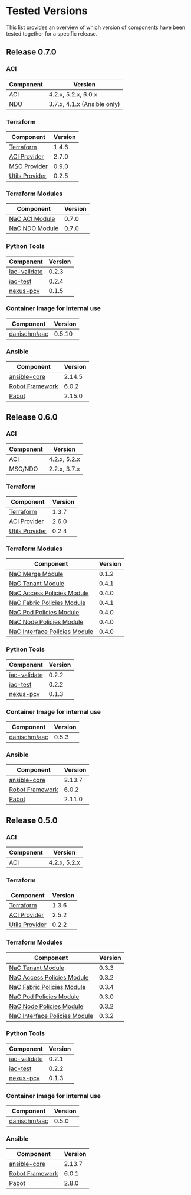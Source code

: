 # Tested Versions

This list provides an overview of which version of components have been tested together for a specific release.

## Release 0.7.0

### ACI

Component | Version
---|---
ACI | 4.2.x, 5.2.x, 6.0.x
NDO | 3.7.x, 4.1.x (Ansible only)

### Terraform

Component | Version
---|---
[Terraform](https://developer.hashicorp.com/terraform/downloads) | 1.4.6
[ACI Provider](https://registry.terraform.io/providers/CiscoDevNet/aci/2.5.2) | 2.7.0
[MSO Provider](https://registry.terraform.io/providers/CiscoDevNet/mso/0.9.0) | 0.9.0
[Utils Provider](https://registry.terraform.io/providers/netascode/utils/0.2.2) | 0.2.5

### Terraform Modules

Component | Version
---|---
[NaC ACI Module](https://registry.terraform.io/modules/netascode/nac-aci/aci/latest) | 0.7.0
[NaC NDO Module](https://registry.terraform.io/modules/netascode/nac-ndo/mso/latest) | 0.7.0

### Python Tools

Component | Version
---|---
[iac-validate](https://github.com/netascode/iac-validate) | 0.2.3
[iac-test](https://github.com/netascode/iac-test) | 0.2.4
[nexus-pcv](https://github.com/netascode/nexus-pcv) | 0.1.5

### Container Image for internal use

Component | Version
---|---
[danischm/aac](https://hub.docker.com/r/danischm/aac/tags) | 0.5.10

### Ansible

Component | Version
---|---
[ansible-core](https://github.com/ansible/ansible) | 2.14.5
[Robot Framework](https://robotframework.org/) | 6.0.2
[Pabot](https://pabot.org/) | 2.15.0

## Release 0.6.0

### ACI

Component | Version
---|---
ACI | 4.2.x, 5.2.x
MSO/NDO | 2.2.x, 3.7.x

### Terraform

Component | Version
---|---
[Terraform](https://developer.hashicorp.com/terraform/downloads) | 1.3.7
[ACI Provider](https://registry.terraform.io/providers/CiscoDevNet/aci/2.5.2) | 2.6.0
[Utils Provider](https://registry.terraform.io/providers/netascode/utils/0.2.2) | 0.2.4

### Terraform Modules

Component | Version
---|---
[NaC Merge Module](https://registry.terraform.io/modules/netascode/nac-merge/utils/latest) | 0.1.2
[NaC Tenant Module](https://registry.terraform.io/modules/netascode/nac-tenant/aci/latest) | 0.4.1
[NaC Access Policies Module](https://registry.terraform.io/modules/netascode/nac-access-policies/aci/latest) | 0.4.0
[NaC Fabric Policies Module](https://registry.terraform.io/modules/netascode/nac-fabric-policies/aci/latest) | 0.4.1
[NaC Pod Policies Module](https://registry.terraform.io/modules/netascode/nac-pod-policies/aci/latest) | 0.4.0
[NaC Node Policies Module](https://registry.terraform.io/modules/netascode/nac-node-policies/aci/latest) | 0.4.0
[NaC Interface Policies Module](https://registry.terraform.io/modules/netascode/nac-interface-policies/aci/latest) | 0.4.0

### Python Tools

Component | Version
---|---
[iac-validate](https://github.com/netascode/iac-validate) | 0.2.2
[iac-test](https://github.com/netascode/iac-test) | 0.2.2
[nexus-pcv](https://github.com/netascode/nexus-pcv) | 0.1.3

### Container Image for internal use

Component | Version
---|---
[danischm/aac](https://hub.docker.com/r/danischm/aac/tags) | 0.5.3

### Ansible

Component | Version
---|---
[ansible-core](https://github.com/ansible/ansible) | 2.13.7
[Robot Framework](https://robotframework.org/) | 6.0.2
[Pabot](https://pabot.org/) | 2.11.0

## Release 0.5.0

### ACI

Component | Version
---|---
ACI | 4.2.x, 5.2.x

### Terraform

Component | Version
---|---
[Terraform](https://developer.hashicorp.com/terraform/downloads) | 1.3.6
[ACI Provider](https://registry.terraform.io/providers/CiscoDevNet/aci/2.5.2) | 2.5.2
[Utils Provider](https://registry.terraform.io/providers/netascode/utils/0.2.2) | 0.2.2

### Terraform Modules

Component | Version
---|---
[NaC Tenant Module](https://registry.terraform.io/modules/netascode/nac-tenant/aci/latest) | 0.3.3
[NaC Access Policies Module](https://registry.terraform.io/modules/netascode/nac-access-policies/aci/latest) | 0.3.2
[NaC Fabric Policies Module](https://registry.terraform.io/modules/netascode/nac-fabric-policies/aci/latest) | 0.3.4
[NaC Pod Policies Module](https://registry.terraform.io/modules/netascode/nac-pod-policies/aci/latest) | 0.3.0
[NaC Node Policies Module](https://registry.terraform.io/modules/netascode/nac-node-policies/aci/latest) | 0.3.2
[NaC Interface Policies Module](https://registry.terraform.io/modules/netascode/nac-interface-policies/aci/latest) | 0.3.2

### Python Tools

Component | Version
---|---
[iac-validate](https://github.com/netascode/iac-validate) | 0.2.1
[iac-test](https://github.com/netascode/iac-test) | 0.2.2
[nexus-pcv](https://github.com/netascode/nexus-pcv) | 0.1.3

### Container Image for internal use

Component | Version
---|---
[danischm/aac](https://hub.docker.com/r/danischm/aac/tags) | 0.5.0

### Ansible

Component | Version
---|---
[ansible-core](https://github.com/ansible/ansible) | 2.13.7
[Robot Framework](https://robotframework.org/) | 6.0.1
[Pabot](https://pabot.org/) | 2.8.0
